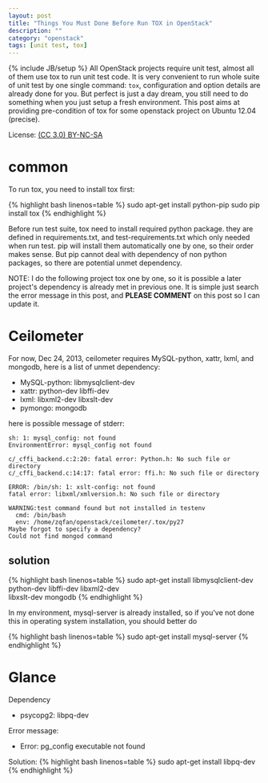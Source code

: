 ```yaml
---
layout: post
title: "Things You Must Done Before Run TOX in OpenStack"
description: ""
category: "openstack"
tags: [unit test, tox]
---
```

{% include JB/setup %}
All OpenStack projects require unit test, almost all of them use tox to run unit test code. It is very convenient to run whole suite of unit test by one single command: `tox`, configuration and option details are already done for you. But perfect is just a day dream, you still need to do something when you just setup a fresh environment. This post aims at providing pre-condition of tox for some openstack project on Ubuntu 12.04 (precise).

License: [(CC 3.0) BY-NC-SA](http://creativecommons.org/licenses/by-nc-sa/3.0/)

# common
To run tox, you need to install tox first:

{% highlight bash linenos=table %}
sudo apt-get install python-pip
sudo pip install tox
{% endhighlight %}

Before run test suite, tox need to install required python package. they are defined in requirements.txt, and test-requirements.txt which only needed when run test. pip will install them automatically one by one, so their order makes sense. But pip cannot deal with dependency of non python packages, so there are potential unmet dependency.

NOTE: I do the following project tox one by one, so it is possible a later project's dependency is already met in previous one. It is simple just search the error message in this post, and **PLEASE COMMENT** on this post so I can update it.

# Ceilometer
For now, Dec 24, 2013, ceilometer requires MySQL-python, xattr, lxml, and mongodb, here is a list of unmet dependency:

* MySQL-python: libmysqlclient-dev
* xattr: python-dev libffi-dev
* lxml: libxml2-dev libxslt-dev
* pymongo: mongodb

here is possible message of stderr:

    sh: 1: mysql_config: not found
    EnvironmentError: mysql_config not found

    c/_cffi_backend.c:2:20: fatal error: Python.h: No such file or directory
    c/_cffi_backend.c:14:17: fatal error: ffi.h: No such file or directory

    ERROR: /bin/sh: 1: xslt-config: not found
    fatal error: libxml/xmlversion.h: No such file or directory

    WARNING:test command found but not installed in testenv
      cmd: /bin/bash
      env: /home/zqfan/openstack/ceilometer/.tox/py27
    Maybe forgot to specify a dependency?
    Could not find mongod command

## solution

{% highlight bash linenos=table %}
sudo apt-get install libmysqlclient-dev python-dev libffi-dev libxml2-dev \
                     libxslt-dev mongodb
{% endhighlight %}

In my environment, mysql-server is already installed, so if you've not done this in operating system installation, you should better do

{% highlight bash linenos=table %}
sudo apt-get install mysql-server
{% endhighlight %}

# Glance
Dependency

* psycopg2: libpq-dev

Error message:

* Error: pg_config executable not found

Solution:
{% highlight bash linenos=table %}
sudo apt-get install libpq-dev
{% endhighlight %}
